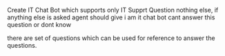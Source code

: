 Create IT Chat Bot which supports only IT Supprt Question nothing else, if anything else is asked agent should give i am it chat bot cant answer this question or dont know 

there are set of questions which can be used for reference to answer the questions.

